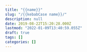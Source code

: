 ```yaml
---
title: "{{name}}"
slug: "/{{kebabCase name}}/"
description: null
date: 2019-08-22T15:20:28.000Z
lastmod: "2022-01-09T13:40:59.055Z"
draft: true
tags: []
categories: []
---
```

